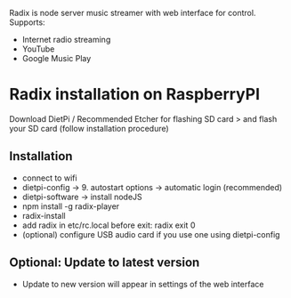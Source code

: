 Radix is node server music streamer with web interface for control.
Supports:
- Internet radio streaming
- YouTube
- Google Music Play

# Radix installation on RaspberryPI

Download DietPi / Recommended Etcher for flashing SD card > and flash your SD card (follow installation procedure)

## Installation
- connect to wifi
- dietpi-config -> 9. autostart options -> automatic login (recommended) 
- dietpi-software -> install nodeJS
- npm install -g radix-player
- radix-install
- add radix in etc/rc.local before exit:
    radix
    exit 0
- (optional) configure USB audio card if you use one using dietpi-config

## Optional: Update to latest version
- Update to new version will appear in settings of the web interface